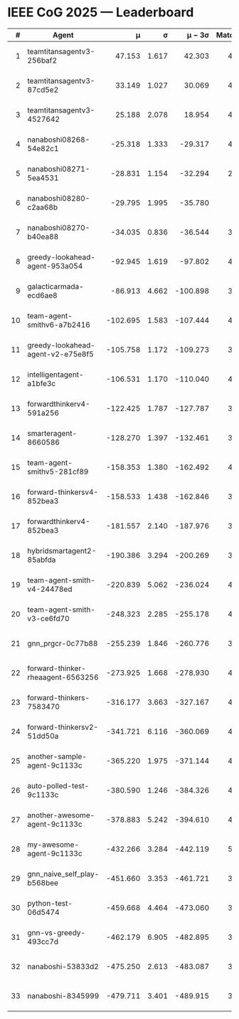 # IEEE CoG 2025 — Leaderboard

| # | Agent | μ | σ | μ − 3σ | Matches | Updated |
|---:|---|---:|---:|---:|---:|---|
| 1 | teamtitansagentv3-256baf2 | 47.153 | 1.617 | 42.303 | 4532 | 2025-08-28 10:18 |
| 2 | teamtitansagentv3-87cd5e2 | 33.149 | 1.027 | 30.069 | 4298 | 2025-08-28 10:18 |
| 3 | teamtitansagentv3-4527642 | 25.188 | 2.078 | 18.954 | 4414 | 2025-08-28 10:18 |
| 4 | nanaboshi08268-54e82c1 | -25.318 | 1.333 | -29.317 | 4258 | 2025-08-28 10:18 |
| 5 | nanaboshi08271-5ea4531 | -28.831 | 1.154 | -32.294 | 2840 | 2025-08-28 10:18 |
| 6 | nanaboshi08280-c2aa68b | -29.795 | 1.995 | -35.780 | 980 | 2025-08-28 10:18 |
| 7 | nanaboshi08270-b40ea88 | -34.035 | 0.836 | -36.544 | 3298 | 2025-08-28 10:18 |
| 8 | greedy-lookahead-agent-953a054 | -92.945 | 1.619 | -97.802 | 4110 | 2025-08-28 10:18 |
| 9 | galacticarmada-ecd6ae8 | -86.913 | 4.662 | -100.898 | 3840 | 2025-08-28 10:18 |
| 10 | team-agent-smithv6-a7b2416 | -102.695 | 1.583 | -107.444 | 4560 | 2025-08-28 10:18 |
| 11 | greedy-lookahead-agent-v2-e75e8f5 | -105.758 | 1.172 | -109.273 | 3370 | 2025-08-28 10:18 |
| 12 | intelligentagent-a1bfe3c | -106.531 | 1.170 | -110.040 | 4128 | 2025-08-28 10:18 |
| 13 | forwardthinkerv4-591a256 | -122.425 | 1.787 | -127.787 | 3744 | 2025-08-28 10:18 |
| 14 | smarteragent-8660586 | -128.270 | 1.397 | -132.461 | 3549 | 2025-08-28 10:18 |
| 15 | team-agent-smithv5-281cf89 | -158.353 | 1.380 | -162.492 | 4280 | 2025-08-28 10:18 |
| 16 | forward-thinkersv4-852bea3 | -158.533 | 1.438 | -162.846 | 3563 | 2025-08-28 10:18 |
| 17 | forwardthinkerv4-852bea3 | -181.557 | 2.140 | -187.976 | 3355 | 2025-08-28 10:18 |
| 18 | hybridsmartagent2-85abfda | -190.386 | 3.294 | -200.269 | 3585 | 2025-08-28 10:18 |
| 19 | team-agent-smith-v4-24478ed | -220.839 | 5.062 | -236.024 | 4174 | 2025-08-28 10:18 |
| 20 | team-agent-smith-v3-ce6fd70 | -248.323 | 2.285 | -255.178 | 4454 | 2025-08-28 10:18 |
| 21 | gnn_prgcr-0c77b88 | -255.239 | 1.846 | -260.776 | 3620 | 2025-08-28 10:18 |
| 22 | forward-thinker-rheaagent-6563256 | -273.925 | 1.668 | -278.930 | 4602 | 2025-08-28 10:18 |
| 23 | forward-thinkers-7583470 | -316.177 | 3.663 | -327.167 | 4420 | 2025-08-28 10:18 |
| 24 | forward-thinkersv2-51dd50a | -341.721 | 6.116 | -360.069 | 4542 | 2025-08-28 10:18 |
| 25 | another-sample-agent-9c1133c | -365.220 | 1.975 | -371.144 | 4600 | 2025-08-28 10:18 |
| 26 | auto-polled-test-9c1133c | -380.590 | 1.246 | -384.326 | 4000 | 2025-08-28 10:18 |
| 27 | another-awesome-agent-9c1133c | -378.883 | 5.242 | -394.610 | 4860 | 2025-08-28 10:18 |
| 28 | my-awesome-agent-9c1133c | -432.266 | 3.284 | -442.119 | 5180 | 2025-08-28 10:18 |
| 29 | gnn_naive_self_play-b568bee | -451.660 | 3.353 | -461.721 | 3220 | 2025-08-28 10:18 |
| 30 | python-test-06d5474 | -459.668 | 4.464 | -473.060 | 3890 | 2025-08-28 10:18 |
| 31 | gnn-vs-greedy-493cc7d | -462.179 | 6.905 | -482.895 | 3980 | 2025-08-28 10:18 |
| 32 | nanaboshi-53833d2 | -475.250 | 2.613 | -483.087 | 3660 | 2025-08-28 10:18 |
| 33 | nanaboshi-8345999 | -479.711 | 3.401 | -489.915 | 3730 | 2025-08-28 10:18 |
